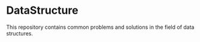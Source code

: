 # DataStructure
This repository contains common problems and solutions in the field of data structures.
